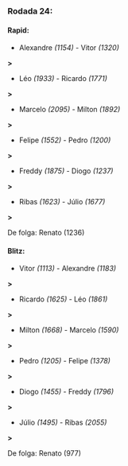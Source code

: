 ### Rodada 24:

#### Rapid:

* Alexandre *(1154)*     -     Vitor *(1320)*

 **>** 
* Léo *(1933)*     -     Ricardo *(1771)*

 **>** 
* Marcelo *(2095)*     -     Milton *(1892)*

 **>** 
* Felipe *(1552)*     -     Pedro *(1200)*

 **>** 
* Freddy *(1875)*     -     Diogo *(1237)*

 **>** 
* Ribas *(1623)*     -     Júlio *(1677)*

 **>** 

De folga: Renato (1236)

#### Blitz:

* Vitor *(1113)*     -     Alexandre *(1183)*

 **>** 
* Ricardo *(1625)*     -     Léo *(1861)*

 **>** 
* Milton *(1668)*     -     Marcelo *(1590)*

 **>** 
* Pedro *(1205)*     -     Felipe *(1378)*

 **>** 
* Diogo *(1455)*     -     Freddy *(1796)*

 **>** 
* Júlio *(1495)*     -     Ribas *(2055)*

 **>** 

De folga: Renato (977)

